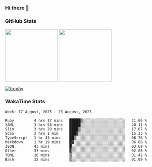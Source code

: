 ### Hi there 👋

### GitHub Stats

<a href="https://github.com/anuraghazra/github-readme-stats">
  <img align="center" height="170px" src="https://github-readme-stats.vercel.app/api/top-langs/?username=tksfjt1024&layout=compact&count_private=true&show_icons=true&show_icons=true&theme=graywhite" />
</a>
<a href="https://github.com/anuraghazra/github-readme-stats">
  <img align="center" height="170px" src="https://github-readme-stats.vercel.app/api?username=tksfjt1024&count_private=true&show_icons=true&show_icons=true&theme=graywhite" />
</a>

[![trophy](https://github-profile-trophy.vercel.app/?username=tksfjt1024)](https://github.com/ryo-ma/github-profile-trophy)

### WakaTime Stats

<!--START_SECTION:waka-->
```text
Week: 17 August, 2025 - 23 August, 2025

Ruby         4 hrs 17 mins   █████▒░░░░░░░░░░░░░░░░░░░   21.66 % 
YAML         3 hrs 58 mins   █████░░░░░░░░░░░░░░░░░░░░   20.11 % 
Slim         3 hrs 29 mins   ████▒░░░░░░░░░░░░░░░░░░░░   17.67 % 
SCSS         3 hrs 1 min     ███▓░░░░░░░░░░░░░░░░░░░░░   15.33 % 
TypeScript   1 hr 43 mins    ██▒░░░░░░░░░░░░░░░░░░░░░░   08.76 % 
Markdown     1 hr 19 mins    █▓░░░░░░░░░░░░░░░░░░░░░░░   06.68 % 
JSON         43 mins         █░░░░░░░░░░░░░░░░░░░░░░░░   03.69 % 
Other        33 mins         ▓░░░░░░░░░░░░░░░░░░░░░░░░   02.86 % 
TOML         16 mins         ▒░░░░░░░░░░░░░░░░░░░░░░░░   01.42 % 
Bash         12 mins         ▒░░░░░░░░░░░░░░░░░░░░░░░░   01.09 % 
```
<!--END_SECTION:waka-->
